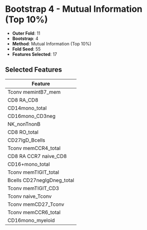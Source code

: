 # Bootstrap 4 - Mutual Information (Top 10%)

- **Outer Fold**: 11
- **Bootstrap**: 4
- **Method**: Mutual Information (Top 10%)
- **Fold Seed**: 55
- **Features Selected**: 17

## Selected Features

| Feature |
|---------|
| Tconv memintB7_mem |
| CD8 RA_CD8 |
| CD14mono_total |
| CD16mono_CD3neg |
| NK_nonTnonB |
| CD8 RO_total |
| CD27IgD_Bcells |
| Tconv memCCR4_total |
| CD8 RA CCR7 naive_CD8 |
| CD16+mono_total |
| Tconv memTIGIT_total |
| Bcells CD27negIgDneg_total |
| Tconv memTIGIT_CD3 |
| Tconv naive_Tconv |
| Tconv memCD27_Tconv |
| Tconv memCCR6_total |
| CD16mono_myeloid |
